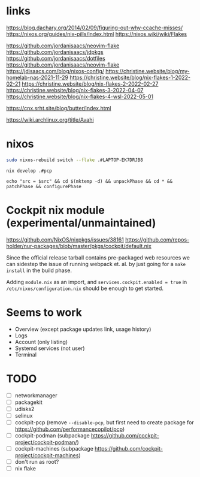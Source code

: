 # links
https://blog.dachary.org/2014/02/09/figuring-out-why-ccache-misses/
https://nixos.org/guides/nix-pills/index.html
https://nixos.wiki/wiki/Flakes

https://github.com/jordanisaacs/neovim-flake
https://github.com/jordanisaacs/jdpkgs
https://github.com/jordanisaacs/dotfiles
https://github.com/jordanisaacs/neovim-flake
https://jdisaacs.com/blog/nixos-config/
https://christine.website/blog/my-homelab-nas-2021-11-29
https://christine.website/blog/nix-flakes-1-2022-02-21
https://christine.website/blog/nix-flakes-2-2022-02-27
https://christine.website/blog/nix-flakes-3-2022-04-07
https://christine.website/blog/nix-flakes-4-wsl-2022-05-01

https://cnx.srht.site/blog/butter/index.html




https://wiki.archlinux.org/title/Avahi


# nixos
```sh
sudo nixos-rebuild switch --flake .#LAPTOP-EK7DRJB8
```

```
nix develop .#pcp

echo "src = $src" && cd $(mktemp -d) && unpackPhase && cd * && patchPhase && configurePhase
```

# Cockpit nix module (experimental/unmaintained)

https://github.com/NixOS/nixpkgs/issues/38161
https://github.com/repos-holder/nur-packages/blob/master/pkgs/cockpit/default.nix

Since the official release tarball contains pre-packaged web resources we can sidestep the issue of running webpack et. al. by just going for a `make install` in the build phase. 

Adding `module.nix` as an import, and `services.cockpit.enabled = true`  in `/etc/nixos/configuration.nix` should be enough to get started. 

# Seems to work
- Overview (except package updates link, usage history)
- Logs
- Account (only listing)
- Systemd services (not user)
- Terminal

# TODO
- [ ] networkmanager
- [ ] packagekit
- [ ] udisks2
- [ ] selinux
- [ ] cockpit-pcp (remove `--disable-pcp`, but first need to create package for https://github.com/performancecopilot/pcp)
- [ ] cockpit-podman (subpackage https://github.com/cockpit-project/cockpit-podman/)
- [ ] cockpit-machines (subpackage https://github.com/cockpit-project/cockpit-machines)
- [ ] don't run as root?
- [ ] nix flake
